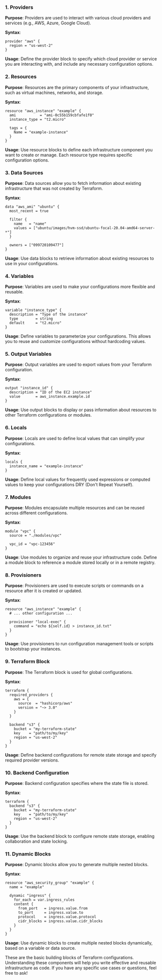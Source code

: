 ### 1. Providers

**Purpose**: Providers are used to interact with various cloud providers and services (e.g., AWS, Azure, Google Cloud).

**Syntax**:
```hcl
provider "aws" {
  region = "us-west-2"
}
```

**Usage**: Define the provider block to specify which cloud provider or service you are interacting with, and include any necessary configuration options.

### 2. Resources

**Purpose**: Resources are the primary components of your infrastructure, such as virtual machines, networks, and storage.

**Syntax**:
```hcl
resource "aws_instance" "example" {
  ami           = "ami-0c55b159cbfafe1f0"
  instance_type = "t2.micro"

  tags = {
    Name = "example-instance"
  }
}
```

**Usage**: Use resource blocks to define each infrastructure component you want to create or manage. Each resource type requires specific configuration options.

### 3. Data Sources

**Purpose**: Data sources allow you to fetch information about existing infrastructure that was not created by Terraform.

**Syntax**:
```hcl
data "aws_ami" "ubuntu" {
  most_recent = true

  filter {
    name   = "name"
    values = ["ubuntu/images/hvm-ssd/ubuntu-focal-20.04-amd64-server-*"]
  }

  owners = ["099720109477"]
}
```

**Usage**: Use data blocks to retrieve information about existing resources to use in your configurations.

### 4. Variables

**Purpose**: Variables are used to make your configurations more flexible and reusable.

**Syntax**:
```hcl
variable "instance_type" {
  description = "Type of the instance"
  type        = string
  default     = "t2.micro"
}
```

**Usage**: Define variables to parameterize your configurations. This allows you to reuse and customize configurations without hardcoding values.

### 5. Output Variables

**Purpose**: Output variables are used to export values from your Terraform configuration.

**Syntax**:
```hcl
output "instance_id" {
  description = "ID of the EC2 instance"
  value       = aws_instance.example.id
}
```

**Usage**: Use output blocks to display or pass information about resources to other Terraform configurations or modules.

### 6. Locals

**Purpose**: Locals are used to define local values that can simplify your configurations.

**Syntax**:
```hcl
locals {
  instance_name = "example-instance"
}
```

**Usage**: Define local values for frequently used expressions or computed values to keep your configurations DRY (Don't Repeat Yourself).

### 7. Modules

**Purpose**: Modules encapsulate multiple resources and can be reused across different configurations.

**Syntax**:
```hcl
module "vpc" {
  source = "./modules/vpc"

  vpc_id = "vpc-123456"
}
```

**Usage**: Use modules to organize and reuse your infrastructure code. Define a module block to reference a module stored locally or in a remote registry.

### 8. Provisioners

**Purpose**: Provisioners are used to execute scripts or commands on a resource after it is created or updated.

**Syntax**:
```hcl
resource "aws_instance" "example" {
  # ... other configuration ...

  provisioner "local-exec" {
    command = "echo ${self.id} > instance_id.txt"
  }
}
```

**Usage**: Use provisioners to run configuration management tools or scripts to bootstrap your instances.

### 9. Terraform Block

**Purpose**: The Terraform block is used for global configurations.

**Syntax**:
```hcl
terraform {
  required_providers {
    aws = {
      source  = "hashicorp/aws"
      version = "~> 3.0"
    }
  }

  backend "s3" {
    bucket = "my-terraform-state"
    key    = "path/to/my/key"
    region = "us-west-2"
  }
}
```

**Usage**: Define backend configurations for remote state storage and specify required provider versions.

### 10. Backend Configuration

**Purpose**: Backend configuration specifies where the state file is stored.

**Syntax**:
```hcl
terraform {
  backend "s3" {
    bucket = "my-terraform-state"
    key    = "path/to/my/key"
    region = "us-west-2"
  }
}
```

**Usage**: Use the backend block to configure remote state storage, enabling collaboration and state locking.

### 11. Dynamic Blocks

**Purpose**: Dynamic blocks allow you to generate multiple nested blocks.

**Syntax**:
```hcl
resource "aws_security_group" "example" {
  name = "example"

  dynamic "ingress" {
    for_each = var.ingress_rules
    content {
      from_port   = ingress.value.from
      to_port     = ingress.value.to
      protocol    = ingress.value.protocol
      cidr_blocks = ingress.value.cidr_blocks
    }
  }
}
```

**Usage**: Use dynamic blocks to create multiple nested blocks dynamically, based on a variable or data source.

These are the basic building blocks of Terraform configurations. Understanding these components will help you write effective and reusable infrastructure as code. If you have any specific use cases or questions, feel free to ask!
